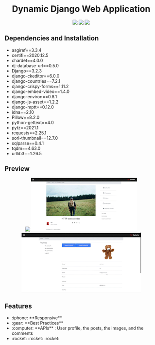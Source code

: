 <h1 align='center'>Dynamic Django Web Application </h1>

<p align='center'>
  <img src='https://img.shields.io/badge/Django-092E20?style=for-the-badge&logo=django&logoColor=white' height='20'>
  <img src='https://img.shields.io/badge/MySQL-00000F?style=for-the-badge&logo=mysql&logoColor=white' height='20'>
  <img src='https://img.shields.io/badge/Bootstrap-563D7C?style=for-the-badge&logo=bootstrap&logoColor=white' height='20'>
</p>

<h2>Dependencies and Installation</h2>
<ul>
  <li>asgiref==3.3.4</li>
  <li>certifi==2020.12.5</li>
  <li>chardet==4.0.0</li>
  <li>dj-database-url==0.5.0</li>
  <li>Django==3.2.3</li>
  <li>django-ckeditor==6.0.0</li>
  <li>django-countries==7.2.1</li>
  <li>django-crispy-forms==1.11.2</li>
  <li>django-embed-video==1.4.0</li>
  <li>django-environ==0.8.1</li>
  <li>django-js-asset==1.2.2</li>
  <li>django-mptt==0.12.0</li>
  <li>idna==2.10</li>
  <li>Pillow==8.2.0</li>
  <li>python-gettext==4.0</li>
  <li>pytz==2021.1</li>
  <li>requests==2.25.1</li>
  <li>sorl-thumbnail==12.7.0</li>
  <li>sqlparse==0.4.1</li>
  <li>tqdm==4.63.0</li>
  <li>urllib3==1.26.5</li>
</ul>

<h2>Preview</h2>
<p align='center'>
  <img src='./gif/01.gif'>
  <img src='./gif/02.gif'>
  <img src='./gif/04.gif'>
</p>

<h2>Features</h2>
<ul>
  <li>:iphone: **Responsive** </li>
  <li>:gear: **Best Practices** </li>
  <li>:computer: **APIs** :  User profile, the posts, the images, and the comments </li>
  <li> :rocket: :rocket: :rocket: </li>
</ul>

